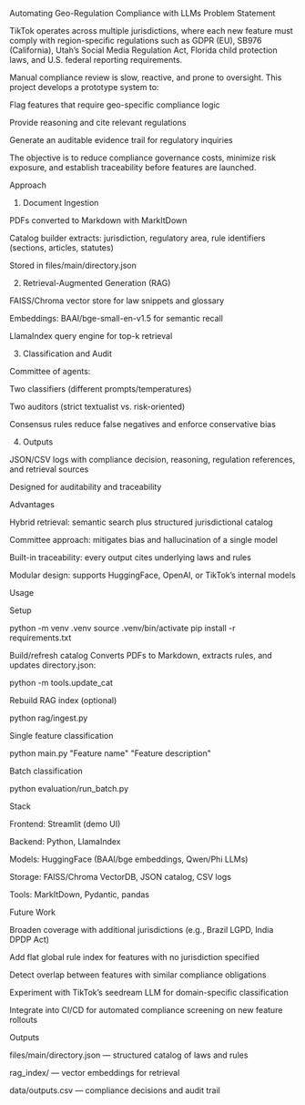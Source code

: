 Automating Geo-Regulation Compliance with LLMs
Problem Statement

TikTok operates across multiple jurisdictions, where each new feature must comply with region-specific regulations such as GDPR (EU), SB976 (California), Utah’s Social Media Regulation Act, Florida child protection laws, and U.S. federal reporting requirements.

Manual compliance review is slow, reactive, and prone to oversight. This project develops a prototype system to:

Flag features that require geo-specific compliance logic

Provide reasoning and cite relevant regulations

Generate an auditable evidence trail for regulatory inquiries

The objective is to reduce compliance governance costs, minimize risk exposure, and establish traceability before features are launched.

Approach

1. Document Ingestion

PDFs converted to Markdown with MarkItDown

Catalog builder extracts: jurisdiction, regulatory area, rule identifiers (sections, articles, statutes)

Stored in files/main/directory.json

2. Retrieval-Augmented Generation (RAG)

FAISS/Chroma vector store for law snippets and glossary

Embeddings: BAAI/bge-small-en-v1.5 for semantic recall

LlamaIndex query engine for top-k retrieval

3. Classification and Audit

Committee of agents:

Two classifiers (different prompts/temperatures)

Two auditors (strict textualist vs. risk-oriented)

Consensus rules reduce false negatives and enforce conservative bias

4. Outputs

JSON/CSV logs with compliance decision, reasoning, regulation references, and retrieval sources

Designed for auditability and traceability

Advantages

Hybrid retrieval: semantic search plus structured jurisdictional catalog

Committee approach: mitigates bias and hallucination of a single model

Built-in traceability: every output cites underlying laws and rules

Modular design: supports HuggingFace, OpenAI, or TikTok’s internal models

Usage

Setup

python -m venv .venv
source .venv/bin/activate
pip install -r requirements.txt


Build/refresh catalog
Converts PDFs to Markdown, extracts rules, and updates directory.json:

python -m tools.update_cat


Rebuild RAG index (optional)

python rag/ingest.py


Single feature classification

python main.py "Feature name" "Feature description"


Batch classification

python evaluation/run_batch.py

Stack

Frontend: Streamlit (demo UI)

Backend: Python, LlamaIndex

Models: HuggingFace (BAAI/bge embeddings, Qwen/Phi LLMs)

Storage: FAISS/Chroma VectorDB, JSON catalog, CSV logs

Tools: MarkItDown, Pydantic, pandas

Future Work

Broaden coverage with additional jurisdictions (e.g., Brazil LGPD, India DPDP Act)

Add flat global rule index for features with no jurisdiction specified

Detect overlap between features with similar compliance obligations

Experiment with TikTok’s seedream LLM for domain-specific classification

Integrate into CI/CD for automated compliance screening on new feature rollouts

Outputs

files/main/directory.json — structured catalog of laws and rules

rag_index/ — vector embeddings for retrieval

data/outputs.csv — compliance decisions and audit trail
